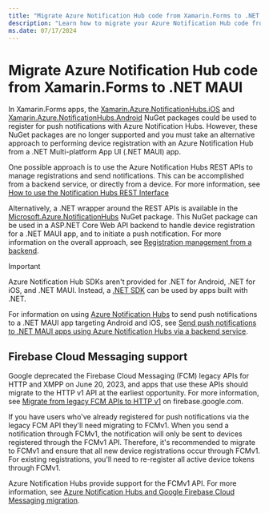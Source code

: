 ```yaml
---
title: "Migrate Azure Notification Hub code from Xamarin.Forms to .NET MAUI"
description: "Learn how to migrate your Azure Notification Hub code from a Xamarin.Forms app to a .NET MAUI app."
ms.date: 07/17/2024
---
```


# Migrate Azure Notification Hub code from Xamarin.Forms to .NET MAUI

In Xamarin.Forms apps, the [Xamarin.Azure.NotificationHubs.iOS](https://www.nuget.org/packages/Xamarin.Azure.NotificationHubs.iOS) and [Xamarin.Azure.NotificationHubs.Android](https://www.nuget.org/packages/Xamarin.Azure.NotificationHubs.Android) NuGet packages could be used to register for push notifications with Azure Notification Hubs. However, these NuGet packages are no longer supported and you must take an alternative approach to performing device registration with an Azure Notification Hub from a .NET Multi-platform App UI (.NET MAUI) app.

One possible approach is to use the Azure Notification Hubs REST APIs to manage registrations and send notifications. This can be accomplished from a backend service, or directly from a device. For more information, see [How to use the Notification Hubs REST Interface](/rest/api/notificationhubs/use-notification-hubs-rest-interface)

Alternatively, a .NET wrapper around the REST APIs is available in the [Microsoft.Azure.NotificationHubs](https://www.nuget.org/packages/Microsoft.Azure.NotificationHubs) NuGet package. This NuGet package can be used in a ASP.NET Core Web API backend to handle device registration for a .NET MAUI app, and to initiate a push notification. For more information on the overall approach, see [Registration management from a backend](/azure/notification-hubs/notification-hubs-push-notification-registration-management#registration-management-from-a-backend).

> [!IMPORTANT]
> Azure Notification Hub SDKs aren't provided for .NET for Android, .NET for iOS, and .NET MAUI. Instead, a [.NET SDK](https://www.nuget.org/packages/Microsoft.Azure.NotificationHubs) can be used by apps built with .NET.

For information on using [Azure Notification Hubs](/azure/notification-hubs/notification-hubs-push-notification-overview) to send push notifications to a .NET MAUI app targeting Android and iOS, see [Send push notifications to .NET MAUI apps using Azure Notification Hubs via a backend service](~/data-cloud/push-notifications.md).

## Firebase Cloud Messaging support

Google deprecated the Firebase Cloud Messaging (FCM) legacy APIs for HTTP and XMPP on June 20, 2023, and apps that use these APIs should migrate to the HTTP v1 API at the earliest opportunity. For more information, see [Migrate from legacy FCM APIs to HTTP v1](https://firebase.google.com/docs/cloud-messaging/migrate-v1) on firebase.google.com.

If you have users who've already registered for push notifications via the legacy FCM API they'll need migrating to FCMv1. When you send a notification through FCMv1, the notification will only be sent to devices registered through the FCMv1 API. Therefore, it's recommended to migrate to FCMv1 and ensure that all new device registrations occur through FCMv1. For existing registrations, you'll need to re-register all active device tokens through FCMv1.

Azure Notification Hubs provide support for the FCMv1 API. For more information, see [Azure Notification Hubs and Google Firebase Cloud Messaging migration](/azure/notification-hubs/notification-hubs-gcm-to-fcm).
